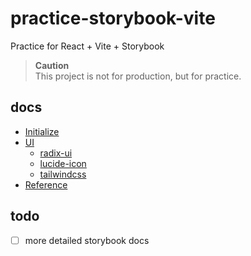 # practice-storybook-vite

Practice for React + Vite + Storybook

> **Caution**  
> This project is not for production, but for practice.

## docs

- [Initialize](./__docs/initialize.md)
- [UI](#)
  - [radix-ui](#)
  - [lucide-icon](#)
  - [tailwindcss](./__docs/storybook-styles/tailwindcss.md)
- [Reference](./__docs/reference.md)

## todo

- [ ] more detailed storybook docs
